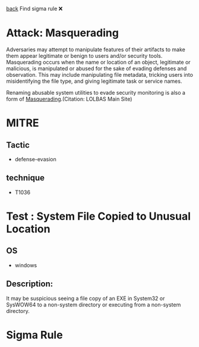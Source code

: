 
[back](../index.md)
Find sigma rule :x: 

# Attack: Masquerading 

Adversaries may attempt to manipulate features of their artifacts to make them appear legitimate or benign to users and/or security tools. Masquerading occurs when the name or location of an object, legitimate or malicious, is manipulated or abused for the sake of evading defenses and observation. This may include manipulating file metadata, tricking users into misidentifying the file type, and giving legitimate task or service names.

Renaming abusable system utilities to evade security monitoring is also a form of [Masquerading](https://attack.mitre.org/techniques/T1036).(Citation: LOLBAS Main Site)

# MITRE
## Tactic
  - defense-evasion


## technique
  - T1036


# Test : System File Copied to Unusual Location
## OS
  - windows


## Description:
It may be suspicious seeing a file copy of an EXE in System32 or SysWOW64 to a non-system directory or executing from a non-system directory.

# Sigma Rule

